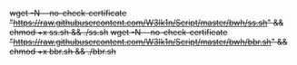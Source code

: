 ~~wget -N --no-check-certificate "https://raw.githubusercontent.com/W3lk1n/Script/master/bwh/ss.sh" && chmod +x ss.sh && ./ss.sh~~
~~wget -N --no-check-certificate "https://raw.githubusercontent.com/W3lk1n/Script/master/bwh/bbr.sh" && chmod +x bbr.sh && ./bbr.sh~~
